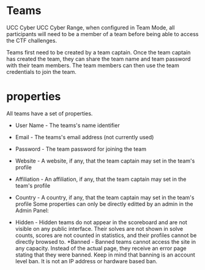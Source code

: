 # Teams

UCC Cyber UCC Cyber Range, when configured in Team Mode, all participants will need to be a member of a team before being able to access the CTF challenges.

Teams first need to be created by a team captain. Once the team captain has created the team, they can share the team name and team password with their team members. The team members can then use the team credentials to join the team.

# properties
All teams have a set of properties.

* User Name - The teams's name identifier
* Email - The teams's email address (not currently used)
* Password - The team password for joining the team
* Website - A website, if any, that the team captain may set in the team's profile
* Affiliation - An affiliation, if any, that the team captain may set in the team's profile
* Country - A country, if any, that the team captain may set in the team's profile
Some properties can only be directly editted by an admin in the Admin Panel:

* Hidden - Hidden teams do not appear in the scoreboard and are not visible on any public interface. Their solves are not shown in solve counts, scores are not counted in statistics, and their profiles cannot be directly browsed to.
*Banned - Banned teams cannot access the site in any capacity. Instead of the actual page, they receive an error page stating that they were banned. Keep in mind that banning is an account level ban. It is not an IP address or hardware based ban.